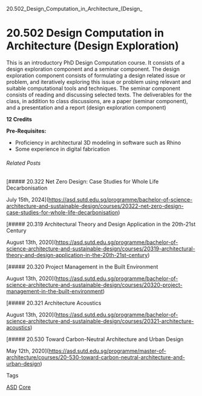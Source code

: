 20.502_Design_Computation_in_Architecture_(Design_



20.502 Design Computation in Architecture (Design Exploration)
==============================================================

This is an introductory PhD Design Computation course. It consists of a design exploration component and a seminar component. The design exploration component consists of formulating a design related issue or problem, and iteratively exploring this issue or problem using relevant and suitable computational tools and techniques. The seminar component consists of reading and discussing selected texts. The deliverables for the class, in addition to class discussions, are a paper (seminar component), and a presentation and a report (design exploration component)

**12 Credits**

**Pre-Requisites:**

* Proficiency in architectural 3D modeling in software such as Rhino
* Some experience in digital fabrication

###### Related Posts

[##### 20.322 Net Zero Design: Case Studies for Whole Life Decarbonisation

July 15th, 2024](https://asd.sutd.edu.sg/programme/bachelor-of-science-architecture-and-sustainable-design/courses/20322-net-zero-design-case-studies-for-whole-life-decarbonisation)

[##### 20.319 Architectural Theory and Design Application in the 20th-21st Century

August 13th, 2020](https://asd.sutd.edu.sg/programme/bachelor-of-science-architecture-and-sustainable-design/courses/20319-architectural-theory-and-design-application-in-the-20th-21st-century)

[##### 20.320 Project Management in the Built Environment

August 13th, 2020](https://asd.sutd.edu.sg/programme/bachelor-of-science-architecture-and-sustainable-design/courses/20320-project-management-in-the-built-environment)

[##### 20.321 Architecture Acoustics

August 13th, 2020](https://asd.sutd.edu.sg/programme/bachelor-of-science-architecture-and-sustainable-design/courses/20321-architecture-acoustics)

[##### 20.530 Toward Carbon-Neutral Architecture and Urban Design

May 12th, 2020](https://asd.sutd.edu.sg/programme/master-of-architecture/courses/20-530-toward-carbon-neutral-architecture-and-urban-design)

Tags

[ASD](/education/undergraduate/courses/?pillar-cluster=1167)
[Core](/education/undergraduate/courses/?course-type=852)

